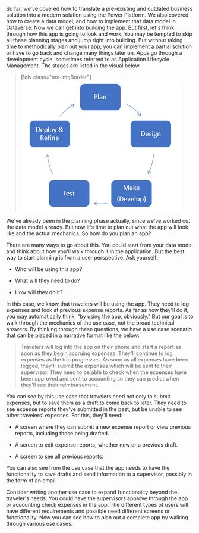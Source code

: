 So far, we've covered how to translate a pre-existing and outdated business solution into a modern solution using the Power Platform. We also covered how to create a data model, and how to implement that data model in Dataverse. Now we can get into building the app. But first, let's think through how this app is going to look and work. You may be tempted to skip all these planning stages and jump right into building. But without taking time to methodically plan out your app, you can implement a partial solution or have to go back and change many things later on. Apps go through a development cycle, sometimes referred to as Application Lifecycle Management. The stages are listed in the visual below.

> [!div class="mx-imgBorder"]
> [![Flowchart showing the development cycle with Plan, Design, Make (develop), Test, Deploy & Refine stages.](../media/cycle.png)](../media/cycle.png#lightbox)

We've already been in the planning phase actually, since we've worked out the data model already. But now it's time to plan out what the app will look like and the actual mechanics. So how do you plan an app?

There are many ways to go about this. You could start from your data model and think about how you'll walk through it in the application. But the best way to start planning is from a user perspective. Ask yourself:

- Who will be using this app?

- What will they need to do?

- How will they do it?

In this case, we know that travelers will be using the app. They need to log expenses and look at previous expense reports. As far as how they'll do it, you may automatically think, "by using the app, obviously." But our goal is to walk through the mechanics of the use case, not the broad technical answers. By thinking through these questions, we have a use case scenario that can be placed in a narrative format like the below:

> Travelers will log into the app on their phone and start a report as soon as they begin accruing expenses. They'll continue to log expenses as the trip progresses. As soon as all expenses have been logged, they'll submit the expenses which will be sent to their supervisor. They need to be able to check when the expenses have been approved and sent to accounting so they can predict when they'll see their reimbursement.

You can see by this use case that travelers need not only to submit expenses, but to save them as a draft to come back to later. They need to see expense reports they've submitted in the past, but be unable to see other travelers' expenses. For this, they'll need:

- A screen where they can submit a new expense report or view previous reports, including those being drafted.

- A screen to edit expense reports, whether new or a previous draft.

- A screen to see all previous reports.

You can also see from the use case that the app needs to have the functionality to save drafts and send information to a supervisor, possibly in the form of an email.

Consider writing another use case to expand functionality beyond the traveler's needs. You could have the supervisors approve through the app or accounting check expenses in the app. The different types of users will have different requirements and possible need different screens or functionality. Now you can see how to plan out a complete app by walking through various use cases.
